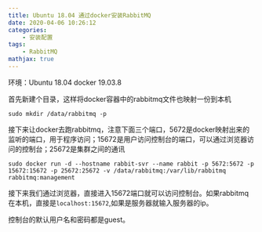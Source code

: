 ```yaml
---
title: Ubuntu 18.04 通过docker安装RabbitMQ
date: 2020-04-06 10:26:12
categories:
    - 安装配置
tags: 
    - RabbitMQ
mathjax: true
---
```


环境：Ubuntu 18.04 docker 19.03.8
<!--more-->
首先新建个目录，这样将docker容器中的rabbitmq文件也映射一份到本机
```
sudo mkdir /data/rabbitmq -p
```

接下来让docker去跑rabbitmq，注意下面三个端口，5672是docker映射出来的监听的端口，用于程序访问；15672是用户访问控制台的端口，可以通过浏览器访问的控制台；25672是集群之间的通讯
```
sudo docker run -d --hostname rabbit-svr --name rabbit -p 5672:5672 -p 15672:15672 -p 25672:25672 -v /data/rabbitmq:/var/lib/rabbitmq rabbitmq:management
```

接下来我们通过浏览器，直接进入15672端口就可以访问控制台。如果rabbitmq在本机，直接是`localhost:15672`,如果是服务器就输入服务器的ip。

控制台的默认用户名和密码都是guest。